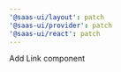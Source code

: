 ```yaml
---
'@saas-ui/layout': patch
'@saas-ui/provider': patch
'@saas-ui/react': patch
---
```


Add Link component
